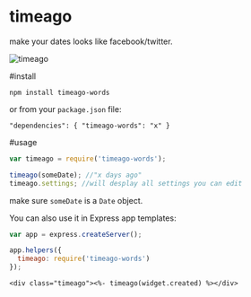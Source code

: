 # timeago

make your dates looks like facebook/twitter.

![timeago](http://i.imgur.com/W1Zwy.png)

#install

    npm install timeago-words

or from your `package.json` file:

    "dependencies": { "timeago-words": "x" }

#usage

````javascript
var timeago = require('timeago-words');

timeago(someDate); //"x days ago"
timeago.settings; //will desplay all settings you can edit

````
make sure `someDate` is a `Date` object.

You can also use it in Express app templates:

````javascript
var app = express.createServer();

app.helpers({
  timeago: require('timeago-words')
});
````

````ejs
<div class="timeago"><%- timeago(widget.created) %></div>
````
